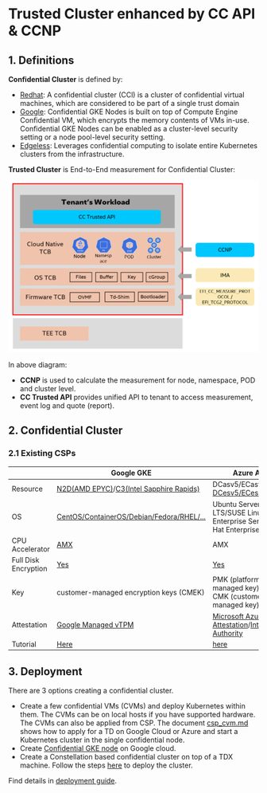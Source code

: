 
# Trusted Cluster enhanced by CC API & CCNP

## 1. Definitions

**Confidential Cluster** is defined by:

- [Redhat](https://www.redhat.com/en/blog/confidential-computing-use-cases): A confidential cluster (CCl) is a cluster of confidential virtual machines, which are considered to be part of a single trust domain
- [Google](https://cloud.google.com/kubernetes-engine/docs/how-to/confidential-gke-nodes): Confidential GKE Nodes is built on top of Compute Engine Confidential VM, which encrypts the memory contents of VMs in-use. Confidential GKE Nodes can be enabled as a cluster-level security setting or a node pool-level security setting.
- [Edgeless](https://www.edgeless.systems/products/constellation/): Leverages confidential computing to isolate entire Kubernetes clusters from the infrastructure.

**Trusted Cluster** is End-to-End measurement for Confidential Cluster:

![](/docs/trusted_kubernetes_cluster.png)

In above diagram:

- **CCNP** is used to calculate the measurement for node, namespace,
POD and cluster level.
- **CC Trusted API** provides unified API to tenant to access measurement, event log
and quote (report).

## 2. Confidential Cluster

### 2.1 Existing CSPs

|          | Google GKE    | Azure AKS |
| -------- | ------------- | --------- |
| Resource | [N2D(AMD EPYC)](https://cloud.google.com/compute/docs/general-purpose-machines#n2d_machines)/[C3(Intel Sapphire Rapids)](https://cloud.google.com/compute/docs/general-purpose-machines#c3_series) | DCasv5/ECasv5(AMD), [DCesv5/ECesv5(Intel)](https://learn.microsoft.com/en-us/azure/virtual-machines/ecesv5-ecedsv5-series) |
| OS       | [CentOS/ContainerOS/Debian/Fedora/RHEL/...](https://cloud.google.com/compute/docs/images/os-details#limited_operating_system_support) | Ubuntu Server 22.04 LTS/SUSE Linux Enterprise Server/Red Hat Enterprise Linux |
| CPU Accelerator | [AMX](https://cloud.google.com/compute/docs/cpu-platforms#intel-amx) | AMX |
| Full Disk Encryption | [Yes](https://cloud.google.com/compute/docs/disks/customer-managed-encryption) | [Yes](https://learn.microsoft.com/en-us/azure/virtual-machines/disk-encryption-overview) |
| Key | customer-managed encryption keys (CMEK) | PMK (platform-managed key) and CMK (customer-managed key) |
| Attestation | [Google Managed vTPM](https://cloud.google.com/confidential-computing/confidential-vm/docs/attestation) | [Microsoft Azure Attestation](https://azure.microsoft.com/en-us/products/azure-attestation/)/[Intel® Trust Authority](https://www.intel.com/content/www/us/en/security/trust-authority.html) |
| Tutorial | [Here](https://cloud.google.com/kubernetes-engine/docs/how-to/confidential-gke-nodes#enabling_in_a_new_cluster) | [here](https://learn.microsoft.com/en-us/azure/confidential-computing/confidential-vm-overview)

## 3. Deployment

There are 3 options creating a confidential cluster.

- Create a few confidential VMs (CVMs) and deploy Kubernetes within them. The CVMs can be on local hosts if you have supported hardware. The CVMs can also be applied from CSP.
The document [csp_cvm.md](./deployment/csp_cvm.md) shows how to apply for a TD on Google Cloud or Azure and start a Kubernetes cluster in the single confidential node.
- Create [Confidential GKE node](https://cloud.google.com/blog/products/identity-security/announcing-general-availability-of-confidential-gke-nodes) on Google cloud.
- Create a Constellation based confidential cluster on top of a TDX machine. Follow the steps [here](./deployment/constellation.md) to deploy the cluster.


Find details in [deployment guide](./deployment/Constellation/constellation.md).
